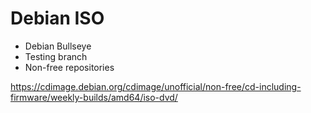 # Debian ISO

- Debian Bullseye
- Testing branch
- Non-free repositories

<https://cdimage.debian.org/cdimage/unofficial/non-free/cd-including-firmware/weekly-builds/amd64/iso-dvd/>
